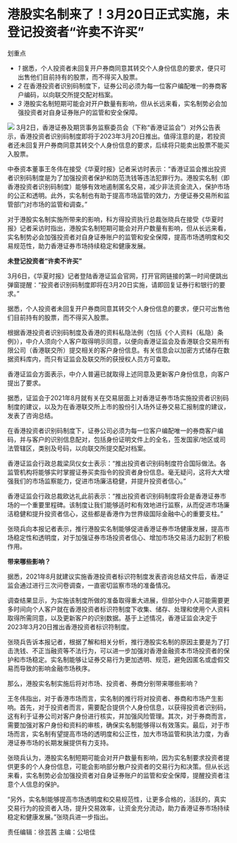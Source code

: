 # 港股实名制来了！3月20日正式实施，未登记投资者“许卖不许买”

划重点

  * _1_ 据悉，个人投资者未回复开户券商同意其转交个人身份信息的要求，便只可出售他们目前持有的股票，而不得买入股票。
  * _2_ 在香港投资者识别码制度下，证券公司必须为每一位客户编配唯一的券商客户编码，以向联交所提交配对档案。
  * _3_ 港股实名制短期可能会对开户数量有影响，但从长远来看，实名制势必会加强投资者对自身证券账户的监管和安全保障。

![](https://inews.gtimg.com/om_bt/OoZBWWLaIFMcnX1UyjdazWAXlkIv-JMrmVMcK7qHqG43AAA/1000)
3月2日，香港证券及期货事务监察委员会（下称“香港证监会”）对外公告表示，香港投资者识别码制度即将于2023年3月20日推出。值得注意的是，若投资者还未回复开户券商同意其转交个人身份信息的要求，后续将只能卖出股票不能买入股票。

中泰资本董事王冬伟在接受《华夏时报》记者采访时表示：“香港证监会推出投资者识别码制度是为了加强投资者保护和防范洗钱等违法犯罪行为。港股实名制（即香港投资者识别码制度）能够有效地遏制匿名交易，减少非法资金流入，保护市场的公正和透明。此外，实名制也有助于提高市场监管的效力，方便证券交易所和监管部门对市场的监管和调查。”

对于港股实名制实施所带来的影响，科方得投资执行总裁张晓兵在接受《华夏时报》记者采访时指出，港股实名制短期可能会对开户数量有影响，但从长远来看，实名制势必会加强投资者对自身证券账户的监管和安全保障，提高市场透明度和交易规范性，助力香港证券市场持续稳定和健康发展。

**未登记投资者“许卖不许买”**

3月6日，《华夏时报》记者登陆香港证监会官网，打开官网链接的第一时间便跳出弹窗提醒：“投资者识别码制度即将在3月20日实施，请即回复证券行和银行的要求。”

据悉，个人投资者未回复开户券商同意其转交个人身份信息的要求，便只可出售他们目前持有的股票，而不得买入股票。

根据香港投资者识别码制度及香港的资料私隐法例（包括《个人资料（私隐）条例》），中介人须向个人客户取得明示同意，以便向香港证监会及香港联合交易所有限公司（香港联交所）提交相关的客户身份信息。有关信息会以加密方式储存在数据资料库内，而只有证监会及联交所的获授权人员方可查取。

香港证监会方面表示，中介人普遍已就取得上述同意及更新客户身份信息，向客户提出了要求。

据悉，证监会于2021年8月就有关在交易层面上对香港证券市场实施投资者识别码制度的建议，以及为在香港联交所上市的股份引入场外证券交易汇报制度的建议，发表了咨询总结。

在香港投资者识别码制度下，证券公司必须为每一位客户编配唯一的券商客户编码，并与客户的识别信息配对，包括身份证明文件上的全名，签发国家/地区或司法管辖区，类别及号码，以向联交所提交配对档案。

香港证监会行政总裁梁凤仪女士表示：“推出投资者识别码制度符合国际做法。各监管机构将能够实时掌握证券买卖指令的投资者身份信息。毫无疑问，这将大大增强我们的市场监察能力，促进市场廉洁稳健，并提升投资者信心。”

香港证监会行政总裁欧达礼此前表示：“推出投资者识别码制度将会是香港证券市场的一个重要里程碑。该制度让我们能够适时和有效地进行监察，从而促进市场廉洁稳健和提升投资者信心，这些都是香港作为世界级国际金融中心的重要支柱。”

张晓兵向本报记者表示，推行港股实名制能够促进香港证券市场健康发展，提高市场稳定性和透明度，对于加强证券市场投资者信心、增加市场交易活力起到了积极作用。

**带来哪些影响？**

据悉，2021年8月就建议实施香港投资者标识符制度发表咨询总结文件后，香港证监会通过进行三次问卷调查，一直密切监察市场的准备情况。

调查结果显示，为实施该制度所做的准备取得重大进展，但部分中介人可能需要更多时间向个人客户就在香港投资者标识符制度下收集、储存、处理和使用个人资料取得所需同意，以及更新客户的识别数据。基于上述情况，香港证监会决定于2023年3月20日推出香港投资者标识符制度。

张晓兵告诉本报记者，根据了解和相关分析，推行港股实名制的原因主要是为了打击洗钱、不正当融资等不法行为，可以进一步加强对香港金融资本市场投资者的保护和市场稳定。实名制能够让证券交易行为更加透明、规范，避免因匿名或虚假交易而导致的影响金融市场秩序。

那么，港股实名制实施后将对市场、投资者、券商分别带来哪些影响？

王冬伟指出，对于香港市场而言，实名制的推行将对投资者、券商和市场产生影响。首先，对于投资者而言，需要配合提供个人身份信息，以获得投资者识别码，这有利于证券公司对客户身份进行核实，并加强风险管理。其次，对于券商而言，需要加强对客户身份和资料的审核，确保实名制能够得以有效落实。最后，对于市场而言，实名制有望提高市场的透明度和公正性，加大市场监管和执法力度，为香港证券市场的长期发展提供有力支持。

张晓兵认为，港股实名制短期可能会对开户数量有影响，因为实名制要求投资者提供更多的个人身份信息，可能会影响部分散户投资者的交易行为和决策。但从长远来看，实名制势必会加强投资者对自身证券账户的监管和安全保障，提醒投资者注意个人信息的保护。

“另外，实名制能够提高市场透明度和交易规范性，让更多合格的，活跃的，真实交易行为的投资者入场，提升交易效率，让资金充分流动，助力香港证券市场持续稳定和健康发展。”张晓兵进一步指出。

责任编辑：徐芸茜 主编：公培佳

